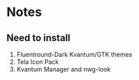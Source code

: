 # Notes
## Need to install 
1. Fluentround-Dark Kvantum/GTK themes
2. Tela Icon Pack
3. Kvantum Manager and nwg-look 

